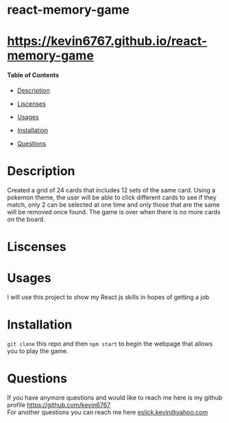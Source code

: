 # react-memory-game

# <https://kevin6767.github.io/react-memory-game>

#### Table of Contents

- [Description](https://github.com/kevin6767/react-memory-game#description)

- [Liscenses](https://github.com/kevin6767/react-memory-game#liscenses)

- [Usages](https://github.com/kevin6767/react-memory-game#usages)

- [Installation](https://github.com/kevin6767/react-memory-game#installation)

- [Questions](https://github.com/kevin6767/react-memory-game#questions)

# Description

Created a grid of 24 cards that includes 12 sets of the same card. Using a pokemon theme, the user will be able to click different cards to see if they match, only 2 can be selected at one time and only those that are the same will be removed once found. The game is over when there is no more cards on the board.

# Liscenses

# Usages

I will use this project to show my React js skills in hopes of getting a job

# Installation

`git clone` this repo and then `npm start` to begin the webpage that allows you to play the game.

# Questions

If you have anymore questions and would like to reach me here is my github profile <https://github.com/kevin6767>
<br>
For another questions you can reach me here <eslick.kevin@yahoo.com>
